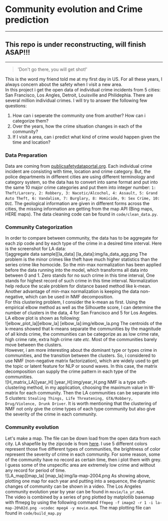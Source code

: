 # Community evolution and Crime prediction
---------------------
## This repo is under reconstructing, will finish ASAP!!!
---------------------
>'Don't go there, you will get shot!'

This is the word my friend told me at my first day in US. For all these years, I always concern about the safety when I visit a new area.  
In this project i get the open data of individual crime incidents from 5 cities: San Francisco, Los Angles, Detroit, Louisville and Philidephia. There are several million individual crimes. I will try to answer the following few questions:  
  1. How can i seperate the community one from another? How can i categorize them?  
  2. Over the years, how the crime situation changes in each of the community?  
  3. If I visit a area, can i predict what kind of crime would happen given the time and location?  

### Data Preparation
Data are coming from [publicsafetydataportal.org](https://publicsafetydataportal.org/). Each individual crime incident are consisting with time, location and crime category. But, the police departments in different cities are using different terminology and category system, so the data has to convert into same format and put into the same 10 major crime categories and put them into integer number: `1: Theft/Larcery, 2: Robbery, 3: Nacotic/Alcochol, 4: Assault, 5: Grand Auto Theft, 6: Vandalism, 7: Burglary, 8: Homicide, 9: Sex Crime, 10: DUI`. The geological information are given in different forms across the cities, the missing information are getting from the map API (Bing maps, HERE maps). The data cleaning code can be found in `code/clean_data.py`.  

### Community Categorization
In order to compare between community, the data has to be aggregate for each zip code and by each type of the crime in a desired time interval. Here is the screenshot for LA data:  
![aggregate data sample][la_data]
[la_data]:img/la_data_agg.png
The problem is the minor crimes like theft have much higher statistics than the series crime like homocide. So the min-max normalization has been applied before the data running into the model, which transforms all data into between 0 and 1. Zero stands for no such crime in this time interval, One stands for highest record of such crime in this time interval. Normalization help reduce the scale problem for distance based method like k-mean. Another advantage of min-max normalization is keeping the data non-negative, which can be used in NMF decomposition.  
For this clustering problem, I consider the k-mean as first. Using the empirical elbow method as well as the Silhouette score, I can determine the number of clusters in the data, 4 for San Francisco and 5 for Los Angeles. LA elbow plot is shown as following:  
![elbow_plot_la][elbow_la]
[elbow_la]:img/elbow_la.png
The centroids of the k-means showed that k-means separate the communities by the magnitude of all kinds crime, the communities can be categorize as as low crime rate, high crime rate, extra high crime rate _etc_. Most of the communities barely move between the clusters.  
However, i am more interesting about the dominant type or types crime in communities, and the transition between the clusters. So, i considered to use NMF (non-negative matrix factorization), which are widely used to get the topic or latent feature for NLP or sound waves. In this case, the matrix decomposition can supply the crime pattern in each type of the communities.  
![H_matrix_LA][year_H]
[year_H]:img/year_H.png
NMF is a type soft-clustering method, in my application, choosing the maximum value in W-matrix for each community. Then the LA communities can be separate into 5 clusters: `Stealing Things, Life Threatening, GTA/Robbery, Drug/Violence, Drunk Driver`. It is worth mentioning that the clustering of NMF not only give the crime types of each type community but also give the severity of the crime in each community.  

### Community evolution
Let's make a map. The file can be down load from the open data from each city. LA shapefile by the zipcode is from [here](https://data.lacounty.gov/Geospatial/ZIP-Codes/65v5-jw9f). I use 5 different colors represent those five different types of communities, the brightness of color represent the severity of crime in each community. For some reason, some of the community have no record as certain time, then i plot them with grey. I guess some of the unspecific area are extremely low crime and without any record for period of time.  
![LA_map][map_la]
[map_la]:img/la-map-2004.png
As showing above, plotting one map for each year and putting into a sequence, the dynamic changes of community can be shown in a video. The Los Angeles community evolution year by year can be found in `movie/la_yr.mp4`.  
The video is combined by a series of png plotted by matplotlib basemap with ffmepg by using the following command `ffmpeg -f image2 -r 1 -i la-map-20%02d.png -vcodec mpeg4 -y movie.mp4`.
The map plotting file can found in `code/build_map.py`
